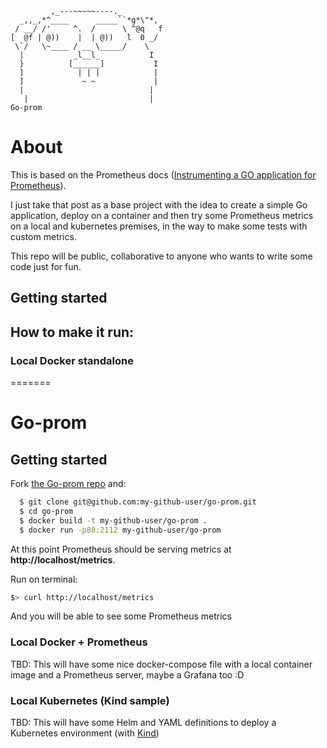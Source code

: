 ```
         ,_---~~~~~----._
  _,,_,*^____      _____``*g*\"*,
 / __/ /'     ^.  /      \ ^@q   f
[  @f | @))    |  | @))   l  0 _/
 \`/   \~____ / __ \_____/    \
  |           _l__l_           I
  }          [______]           I
  ]            | | |            |
  ]             ~ ~             |
  |                            |
   |                           |
Go-prom
```
# About
This is based on the Prometheus docs ([Instrumenting a GO application for Prometheus](https://prometheus.io/docs/guides/go-application/)).

I just take that post as a base project with the idea to create a simple Go application, deploy on a container and then try some Prometheus metrics on a local and kubernetes premises, in the way to make some tests with custom metrics.

This repo will be public, collaborative to anyone who wants to write some code just for fun.

## Getting started


## How to make it run:

### Local Docker standalone
=======
# Go-prom
## Getting started

Fork [the Go-prom repo](https://github.com/cosckoya/go-prom) and:

```sh
  $ git clone git@github.com:my-github-user/go-prom.git
  $ cd go-prom
  $ docker build -t my-github-user/go-prom .
  $ docker run -p80:2112 my-github-user/go-prom
```

At this point Prometheus should be serving metrics at **http://localhost/metrics**.

Run on terminal:
```bash
$> curl http://localhost/metrics
```
And you will be able to see some Prometheus metrics


### Local Docker + Prometheus

TBD: This will have some nice docker-compose file with a local container image and a Prometheus server, maybe a Grafana too :D

### Local Kubernetes (Kind sample)

TBD: This will have some Helm and YAML definitions to deploy a Kubernetes environment (with [Kind](https://kind.sigs.k8s.io))